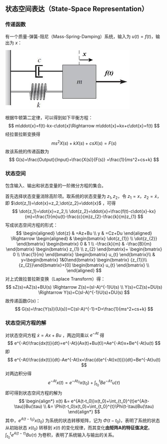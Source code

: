 ## 状态空间表达（State-Space Representation）

### 传递函数

有一个质量-弹簧-阻尼（Mass-Spring-Damping）系统，输入为 $u(t)=f(t)$，输出为 $x$：

![image-20241122002954854](Advanced控制理论.assets/image-20241122002954854.png)

根据牛顿第二定律，可以得到如下平衡方程：
$$
m\ddot{x}=f(t)-kx-c\dot{x}\Rightarrow m\ddot{x}+kx+c\dot{x}=f(t)
$$
经拉普拉斯变换得
$$
ms^{2} X(s)+kX(s)+csX(s) = F(s)
$$
故该系统的传递函数为
$$
G(s)=\frac{Output}{Input}=\frac{X(s)}{F(s)} =\frac{1}{ms^2+cs+k}
$$

### 状态空间

包含输入、输出和状态变量的一阶微分方程的集合。

首先选择状态变量消除高阶项。取系统的状态变量为 $z_1,z_2$，令 $z_1=x，z_2=\dot{x}$，即 $\dot{z_1}=\dot{x}=z_2,\dot{z_2}=\ddot{x}$ ，可得
$$
\dot{z_1}=\dot{x}=z_2,\\
\dot{z_2}=\ddot{x}=\frac{f(t)-c\dot{x}-kx}{m}=\frac{1}{m}u(t)-\frac{c}{m}z_{2}-\frac{k}{m}z_{1}
$$
写成状态空间方程的形式：
$$
\begin{aligned}
\dot{z} & =Az+Bu \\
y & =Cz+Du
\end{aligned}
\Rightarrow
\begin{aligned}
&
\begin{bmatrix}
\dot{z_{1}} \\ \dot{z_{2}}
\end{bmatrix}
\begin{bmatrix}
0 & 1 \\
-\frac{k}{m} & -\frac{B}{m}
\end{bmatrix}
\begin{bmatrix}
z_{1} \\ z_{2}
\end{bmatrix}+
\begin{bmatrix}
0 \\
\frac{1}{m}
\end{bmatrix}
\begin{bmatrix}
u_{t}
\end{bmatrix}\\
& y=\begin{bmatrix}
1&0\end{bmatrix}
\begin{bmatrix}
{z_{1}}\\{z_{2}}\end{bmatrix}+[0]
\begin{bmatrix}
u_{t}
\end{bmatrix} \\
\end{aligned}
$$
对上式做拉普拉斯变换（Laplace Transform）得：
$$
sZ(s)=AZ(s)+BU(s) \Rightarrow Z(s)=(sI-A)^{-1}U(s)
\\
Y(s)=CZ(s)+DU(s) \Rightarrow Y(s)=C(sI-A)^{-1}U(s)+DU(s)
$$
故传递函数$G(s)$：
$$
G(s)=\frac{Y(s)}{U(s)}=C(sI-A)^{-1}+D=\frac{1}{ms^2+cs+k}
$$

### 状态空间方程的解

对状态空间方程 $\dot{x}=Ax+Bu$ ，两边同乘以 $e^{-At}$ 得
$$
e^{-At}\frac{dx(t)}{dt}=e^{-At}(Ax(t)+Bu(t))=Ae^{-At}x+Be^{-At}u(t)
$$
即
$$
e^{-At}\frac{dx(t)}{dt}-Ae^{-At}x=\frac{d(e^{-At}x(t))}{dt}=Be^{-At}u(t)
$$
对两边积分得
$$
e^{-At}x(t)=e^{-At_0}x(t_0)+\int_{t_0}^{t}Be^{-A\tau}u(\tau)
$$
即可得到状态空间方程的解为
$$
\begin{align*}
x(t) &= e^{A(t-t_0)}x(t_0)+\int_{t_0}^{t}e^{A(t-\tau)}Bu(\tau) \\
&= \Phi(t-t_0)x(t_0)+\int_{t_0}^{t}\Phi(t-\tau)Bu(\tau)
\end{align*}
$$
其中，$e^{A(t-t_0)}x(t_0)$ 为系统的状态转移矩阵，记为 $\Phi(t-t_0)$，表明了系统的状态从初始状态 $x(t_0)$ 转移到 $x(t)$ 的变化规律，而其变化**由矩阵A的特征值决定**。$\int_{t_0}^{t}e^{A(t-\tau)}Bu(\tau)$ 为卷积，表明了系统输入与输出的关系。



